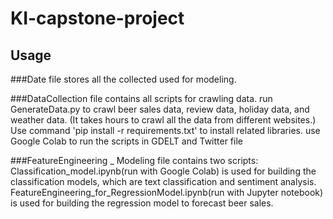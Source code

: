 # KI-capstone-project
## Usage
###Date file stores all the collected used for modeling.

###DataCollection file contains all scripts for crawling data. 
run GenerateData.py to crawl beer sales data, review data, holiday data, and weather data. (It takes hours to crawl all the data from different websites.)  Use command 'pip install -r requirements.txt' to install related libraries.
use Google Colab to run the scripts in GDELT and Twitter file

###FeatureEngineering _ Modeling file contains two scripts:
Classification_model.ipynb(run with Google Colab) is used for building the classification models, which are text classification and sentiment analysis.
FeatureEngineering_for_RegressionModel.ipynb(run with Jupyter notebook) is used for building the regression model to forecast beer sales. 
